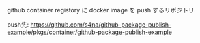 github container registory に docker image を push するリポジトリ

push先: https://github.com/s4na/github-package-publish-example/pkgs/container/github-package-publish-example
